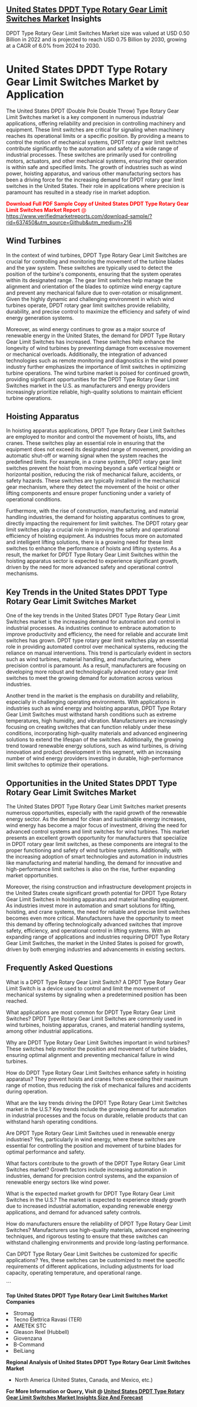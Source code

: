 <h2><a href="https://www.verifiedmarketreports.com/download-sample/?rid=637450&amp;utm_source=Github&amp;utm_medium=216" target="_blank">United States DPDT Type Rotary Gear Limit Switches Market</a> Insights</h2><p>DPDT Type Rotary Gear Limit Switches Market size was valued at USD 0.50 Billion in 2022 and is projected to reach USD 0.75 Billion by 2030, growing at a CAGR of 6.0% from 2024 to 2030.</p><p><h1>United States DPDT Type Rotary Gear Limit Switches Market by Application</h1><p>The United States DPDT (Double Pole Double Throw) Type Rotary Gear Limit Switches market is a key component in numerous industrial applications, offering reliability and precision in controlling machinery and equipment. These limit switches are critical for signaling when machinery reaches its operational limits or a specific position. By providing a means to control the motion of mechanical systems, DPDT rotary gear limit switches contribute significantly to the automation and safety of a wide range of industrial processes. These switches are primarily used for controlling motors, actuators, and other mechanical systems, ensuring their operation is within safe and specified limits. The growth of industries such as wind power, hoisting apparatus, and various other manufacturing sectors has been a driving force for the increasing demand for DPDT rotary gear limit switches in the United States. Their role in applications where precision is paramount has resulted in a steady rise in market adoption.<p><span class=""><span style="color: #ff0000;"><strong>Download Full PDF Sample Copy of United States DPDT Type Rotary Gear Limit Switches Market Report</strong> @ </span><a href="https://www.verifiedmarketreports.com/download-sample/?rid=637450&amp;utm_source=Github&amp;utm_medium=216" target="_blank">https://www.verifiedmarketreports.com/download-sample/?rid=637450&amp;utm_source=Github&amp;utm_medium=216</a></span></p></p><h2>Wind Turbines</h2><p>In the context of wind turbines, DPDT Type Rotary Gear Limit Switches are crucial for controlling and monitoring the movement of the turbine blades and the yaw system. These switches are typically used to detect the position of the turbine's components, ensuring that the system operates within its designated range. The gear limit switches help manage the alignment and orientation of the blades to optimize wind energy capture and prevent any mechanical failure due to over-rotation or misalignment. Given the highly dynamic and challenging environment in which wind turbines operate, DPDT rotary gear limit switches provide reliability, durability, and precise control to maximize the efficiency and safety of wind energy generation systems.</p><p>Moreover, as wind energy continues to grow as a major source of renewable energy in the United States, the demand for DPDT Type Rotary Gear Limit Switches has increased. These switches help enhance the longevity of wind turbines by preventing damage from excessive movement or mechanical overloads. Additionally, the integration of advanced technologies such as remote monitoring and diagnostics in the wind power industry further emphasizes the importance of limit switches in optimizing turbine operations. The wind turbine market is poised for continued growth, providing significant opportunities for the DPDT Type Rotary Gear Limit Switches market in the U.S. as manufacturers and energy providers increasingly prioritize reliable, high-quality solutions to maintain efficient turbine operations.</p><h2>Hoisting Apparatus</h2><p>In hoisting apparatus applications, DPDT Type Rotary Gear Limit Switches are employed to monitor and control the movement of hoists, lifts, and cranes. These switches play an essential role in ensuring that the equipment does not exceed its designated range of movement, providing an automatic shut-off or warning signal when the system reaches the predefined limits. For example, in a crane system, DPDT rotary gear limit switches prevent the hoist from moving beyond a safe vertical height or horizontal position, reducing the risk of mechanical failure, accidents, or safety hazards. These switches are typically installed in the mechanical gear mechanism, where they detect the movement of the hoist or other lifting components and ensure proper functioning under a variety of operational conditions.</p><p>Furthermore, with the rise of construction, manufacturing, and material handling industries, the demand for hoisting apparatus continues to grow, directly impacting the requirement for limit switches. The DPDT rotary gear limit switches play a crucial role in improving the safety and operational efficiency of hoisting equipment. As industries focus more on automated and intelligent lifting solutions, there is a growing need for these limit switches to enhance the performance of hoists and lifting systems. As a result, the market for DPDT Type Rotary Gear Limit Switches within the hoisting apparatus sector is expected to experience significant growth, driven by the need for more advanced safety and operational control mechanisms.</p><h2>Key Trends in the United States DPDT Type Rotary Gear Limit Switches Market</h2><p>One of the key trends in the United States DPDT Type Rotary Gear Limit Switches market is the increasing demand for automation and control in industrial processes. As industries continue to embrace automation to improve productivity and efficiency, the need for reliable and accurate limit switches has grown. DPDT type rotary gear limit switches play an essential role in providing automated control over mechanical systems, reducing the reliance on manual interventions. This trend is particularly evident in sectors such as wind turbines, material handling, and manufacturing, where precision control is paramount. As a result, manufacturers are focusing on developing more robust and technologically advanced rotary gear limit switches to meet the growing demand for automation across various industries.</p><p>Another trend in the market is the emphasis on durability and reliability, especially in challenging operating environments. With applications in industries such as wind energy and hoisting apparatus, DPDT Type Rotary Gear Limit Switches must withstand harsh conditions such as extreme temperatures, high humidity, and vibration. Manufacturers are increasingly focusing on creating switches that can function reliably under these conditions, incorporating high-quality materials and advanced engineering solutions to extend the lifespan of the switches. Additionally, the growing trend toward renewable energy solutions, such as wind turbines, is driving innovation and product development in this segment, with an increasing number of wind energy providers investing in durable, high-performance limit switches to optimize their operations.</p><h2>Opportunities in the United States DPDT Type Rotary Gear Limit Switches Market</h2><p>The United States DPDT Type Rotary Gear Limit Switches market presents numerous opportunities, especially with the rapid growth of the renewable energy sector. As the demand for clean and sustainable energy increases, wind energy has become a major focus of investment, driving the need for advanced control systems and limit switches for wind turbines. This market presents an excellent growth opportunity for manufacturers that specialize in DPDT rotary gear limit switches, as these components are integral to the proper functioning and safety of wind turbine systems. Additionally, with the increasing adoption of smart technologies and automation in industries like manufacturing and material handling, the demand for innovative and high-performance limit switches is also on the rise, further expanding market opportunities.</p><p>Moreover, the rising construction and infrastructure development projects in the United States create significant growth potential for DPDT Type Rotary Gear Limit Switches in hoisting apparatus and material handling equipment. As industries invest more in automation and smart solutions for lifting, hoisting, and crane systems, the need for reliable and precise limit switches becomes even more critical. Manufacturers have the opportunity to meet this demand by offering technologically advanced switches that improve safety, efficiency, and operational control in lifting systems. With an expanding range of applications and industries requiring DPDT Type Rotary Gear Limit Switches, the market in the United States is poised for growth, driven by both emerging industries and advancements in existing sectors.</p><h2>Frequently Asked Questions</h2><p>What is a DPDT Type Rotary Gear Limit Switch? A DPDT Type Rotary Gear Limit Switch is a device used to control and limit the movement of mechanical systems by signaling when a predetermined position has been reached.</p><p>What applications are most common for DPDT Type Rotary Gear Limit Switches? DPDT Type Rotary Gear Limit Switches are commonly used in wind turbines, hoisting apparatus, cranes, and material handling systems, among other industrial applications.</p><p>Why are DPDT Type Rotary Gear Limit Switches important in wind turbines? These switches help monitor the position and movement of turbine blades, ensuring optimal alignment and preventing mechanical failure in wind turbines.</p><p>How do DPDT Type Rotary Gear Limit Switches enhance safety in hoisting apparatus? They prevent hoists and cranes from exceeding their maximum range of motion, thus reducing the risk of mechanical failures and accidents during operation.</p><p>What are the key trends driving the DPDT Type Rotary Gear Limit Switches market in the U.S.? Key trends include the growing demand for automation in industrial processes and the focus on durable, reliable products that can withstand harsh operating conditions.</p><p>Are DPDT Type Rotary Gear Limit Switches used in renewable energy industries? Yes, particularly in wind energy, where these switches are essential for controlling the position and movement of turbine blades for optimal performance and safety.</p><p>What factors contribute to the growth of the DPDT Type Rotary Gear Limit Switches market? Growth factors include increasing automation in industries, demand for precision control systems, and the expansion of renewable energy sectors like wind power.</p><p>What is the expected market growth for DPDT Type Rotary Gear Limit Switches in the U.S.? The market is expected to experience steady growth due to increased industrial automation, expanding renewable energy applications, and demand for advanced safety controls.</p><p>How do manufacturers ensure the reliability of DPDT Type Rotary Gear Limit Switches? Manufacturers use high-quality materials, advanced engineering techniques, and rigorous testing to ensure that these switches can withstand challenging environments and provide long-lasting performance.</p><p>Can DPDT Type Rotary Gear Limit Switches be customized for specific applications? Yes, these switches can be customized to meet the specific requirements of different applications, including adjustments for load capacity, operating temperature, and operational range.</p>```</p><p><strong>Top United States DPDT Type Rotary Gear Limit Switches Market Companies</strong></p><div data-test-id=""><p><li>Stromag</li><li> Tecno Elettrica Ravasi (TER)</li><li> AMETEK STC</li><li> Gleason Reel (Hubbell)</li><li> Giovenzana</li><li> B-Command</li><li> BeiLiang</li></p><div><strong>Regional Analysis of&nbsp;United States DPDT Type Rotary Gear Limit Switches Market</strong></div><ul><li dir="ltr"><p dir="ltr">North America&nbsp;(United States, Canada, and Mexico, etc.)</p></li></ul><p><strong>For More Information or Query, Visit @&nbsp;</strong><strong><a href="https://www.verifiedmarketreports.com/product/dpdt-type-rotary-gear-limit-switches-market/?utm_source=Github&amp;utm_medium=216" target="_blank">United States DPDT Type Rotary Gear Limit Switches Market Insights Size And Forecast</a></strong></p></div>
